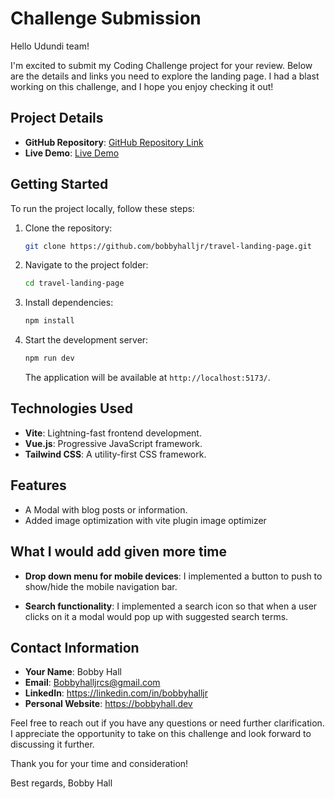 # Challenge Submission

Hello Udundi team!

I'm excited to submit my Coding Challenge project for your review. Below are the details and links you need to explore the landing page. I had a blast working on this challenge, and I hope you enjoy checking it out!

## Project Details

- **GitHub Repository**: [GitHub Repository Link](https://github.com/bobbyhalljr/travel-landing-page)
- **Live Demo**: [Live Demo](https://travel-landing-page-01.vercel.app/)

## Getting Started

To run the project locally, follow these steps:

1. Clone the repository:

   ```bash
   git clone https://github.com/bobbyhalljr/travel-landing-page.git
   ```

2. Navigate to the project folder:

   ```bash
   cd travel-landing-page
   ```

3. Install dependencies:

   ```bash
   npm install
   ```

4. Start the development server:

   ```bash
   npm run dev
   ```

   The application will be available at `http://localhost:5173/`.

## Technologies Used

- **Vite**: Lightning-fast frontend development.
- **Vue.js**: Progressive JavaScript framework.
- **Tailwind CSS**: A utility-first CSS framework.

## Features

- A Modal with blog posts or information.
- Added image optimization with vite plugin image optimizer

## What I would add given more time

- **Drop down menu for mobile devices**: I implemented a button to push to show/hide the mobile navigation bar.

- **Search functionality**: I implemented a search icon so that when a user clicks on it a modal would pop up with suggested search terms.


## Contact Information

- **Your Name**: Bobby Hall
- **Email**: Bobbyhalljrcs@gmail.com
- **LinkedIn**: https://linkedin.com/in/bobbyhalljr
- **Personal Website**: https://bobbyhall.dev

Feel free to reach out if you have any questions or need further clarification. I appreciate the opportunity to take on this challenge and look forward to discussing it further.

Thank you for your time and consideration!

Best regards,
Bobby Hall

